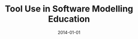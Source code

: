 ---
abstract: ''
authors:
- Seiko Akayama
- Birgit Demuth
- Timothy Lethbridge
- Marion Scholz
- Perdita Stevens
- Dave Stikkolorum
date: '2014-01-01'
featured: false
links:
- name: Publik
  url: https://publik.tuwien.ac.at/showentry.php?ID=227726&lang=2
publication_types:
- '1'
publishDate: '2014-01-01'
specifics: null
title: Tool Use in Software Modelling Education
url_pdf: http://ceur-ws.org/Vol-1134/paper6.pdf
---